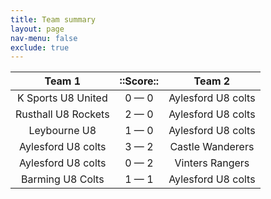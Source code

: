 ```yaml
---
title: Team summary
layout: page
nav-menu: false
exclude: true
---
```




|       Team 1        |  ::Score::  |       Team 2       |
|:-------------------:|:-----------:|:------------------:|
| K Sports U8 United  | 0 &mdash; 0 | Aylesford U8 colts |
| Rusthall U8 Rockets | 2 &mdash; 0 | Aylesford U8 colts |
|    Leybourne U8     | 1 &mdash; 0 | Aylesford U8 colts |
| Aylesford U8 colts  | 3 &mdash; 2 |  Castle Wanderers  |
| Aylesford U8 colts  | 0 &mdash; 2 |  Vinters Rangers   |
|  Barming U8 Colts   | 1 &mdash; 1 | Aylesford U8 colts |

 <br /><br /><br />